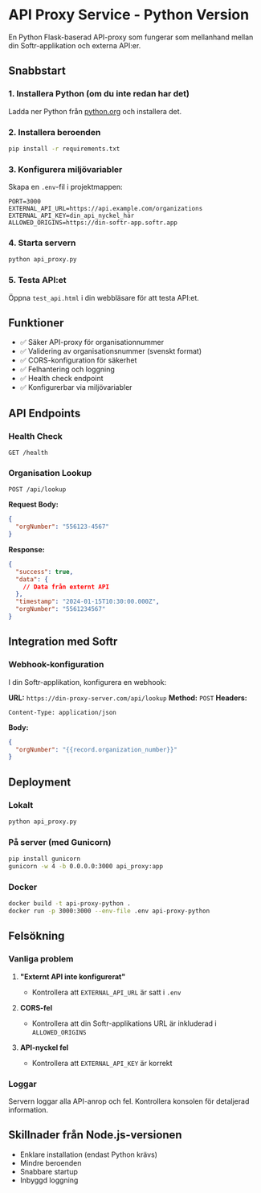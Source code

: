 # API Proxy Service - Python Version

En Python Flask-baserad API-proxy som fungerar som mellanhand mellan din Softr-applikation och externa API:er.

## Snabbstart

### 1. Installera Python (om du inte redan har det)

Ladda ner Python från [python.org](https://www.python.org/downloads/) och installera det.

### 2. Installera beroenden

```bash
pip install -r requirements.txt
```

### 3. Konfigurera miljövariabler

Skapa en `.env`-fil i projektmappen:

```env
PORT=3000
EXTERNAL_API_URL=https://api.example.com/organizations
EXTERNAL_API_KEY=din_api_nyckel_här
ALLOWED_ORIGINS=https://din-softr-app.softr.app
```

### 4. Starta servern

```bash
python api_proxy.py
```

### 5. Testa API:et

Öppna `test_api.html` i din webbläsare för att testa API:et.

## Funktioner

- ✅ Säker API-proxy för organisationnummer
- ✅ Validering av organisationsnummer (svenskt format)
- ✅ CORS-konfiguration för säkerhet
- ✅ Felhantering och loggning
- ✅ Health check endpoint
- ✅ Konfigurerbar via miljövariabler

## API Endpoints

### Health Check
```
GET /health
```

### Organisation Lookup
```
POST /api/lookup
```

**Request Body:**
```json
{
  "orgNumber": "556123-4567"
}
```

**Response:**
```json
{
  "success": true,
  "data": {
    // Data från externt API
  },
  "timestamp": "2024-01-15T10:30:00.000Z",
  "orgNumber": "5561234567"
}
```

## Integration med Softr

### Webhook-konfiguration

I din Softr-applikation, konfigurera en webhook:

**URL:** `https://din-proxy-server.com/api/lookup`
**Method:** `POST`
**Headers:** 
```
Content-Type: application/json
```

**Body:**
```json
{
  "orgNumber": "{{record.organization_number}}"
}
```

## Deployment

### Lokalt
```bash
python api_proxy.py
```

### På server (med Gunicorn)
```bash
pip install gunicorn
gunicorn -w 4 -b 0.0.0.0:3000 api_proxy:app
```

### Docker
```bash
docker build -t api-proxy-python .
docker run -p 3000:3000 --env-file .env api-proxy-python
```

## Felsökning

### Vanliga problem

1. **"Externt API inte konfigurerat"**
   - Kontrollera att `EXTERNAL_API_URL` är satt i `.env`

2. **CORS-fel**
   - Kontrollera att din Softr-applikations URL är inkluderad i `ALLOWED_ORIGINS`

3. **API-nyckel fel**
   - Kontrollera att `EXTERNAL_API_KEY` är korrekt

### Loggar

Servern loggar alla API-anrop och fel. Kontrollera konsolen för detaljerad information.

## Skillnader från Node.js-versionen

- Enklare installation (endast Python krävs)
- Mindre beroenden
- Snabbare startup
- Inbyggd loggning
